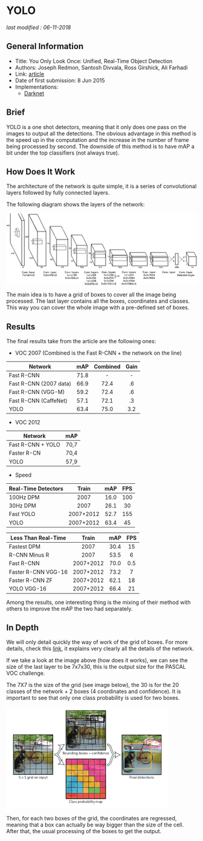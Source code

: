 # YOLO

_last modified : 06-11-2018_

## General Information

- Title: You Only Look Once: Unified, Real-Time Object Detection
- Authors: Joseph Redmon, Santosh Divvala, Ross Girshick, Ali Farhadi
- Link: [article](https://arxiv.org/abs/1506.02640)
- Date of first submission: 8 Jun 2015
- Implementations:
    - [Darknet](https://github.com/pjreddie/darknet)

## Brief

YOLO is a one shot detectors, meaning that it only does one pass on the images to output all the detections. The obvious advantage in this method is the speed up in the computation and the increase in the number of frame being processed by second. The downside of this method is to have mAP a bit under the top classifiers (not always true).

## How Does It Work

The architecture of the network is quite simple, it is a series of convolutional layers followed by fully connected layers.

The following diagram shows the layers of the network:

![YOLO architecture](https://raw.githubusercontent.com/D3lt4lph4/papers/master/docs/images/imagedetection/yolo/network.png "YOLO")

The main idea is to have a grid of boxes to cover all the image being processed. The last layer contains all the boxes, coordinates and classes. This way you can cover the whole image with a pre-defined set of boxes.

## Results

The final results take from the article are the following ones:

- VOC 2007 (Combined is the Fast R-CNN + the network on the line)

| Network | mAP | Combined | Gain |
|---------|:---:|:--------:|:----:|
| Fast R-CNN | 71.8 | - | - |
| Fast R-CNN (2007 data) | 66.9 | 72.4| .6 |
| Fast R-CNN (VGG-M) | 59.2 | 72.4 | .6 |
| Fast R-CNN (CaffeNet) | 57.1 | 72.1 | .3 |
| YOLO | 63.4 | 75.0 | 3.2 |

- VOC 2012

| Network | mAP |
|---------|:---:|
| Fast R-CNN + YOLO | 70,7 |
| Faster R-CN | 70,4 |
| YOLO | 57,9 |

- Speed

| Real-Time Detectors | Train | mAP | FPS |
|---------------------|:-----:|:---:|:---:|
| 100Hz DPM | 2007 | 16.0 | 100 |
| 30Hz DPM | 2007 | 26.1 | 30 |
| Fast YOLO | 2007+2012 | 52.7 | 155 |
| YOLO | 2007+2012 | 63.4 | 45|

| Less Than Real-Time | Train | mAP | FPS |
|---------------------|:-----:|:---:|:---:|
| Fastest DPM | 2007 | 30.4 | 15 |
| R-CNN Minus R | 2007 | 53.5 | 6 |
| Fast R-CNN | 2007+2012 | 70.0 | 0.5 |
| Faster R-CNN VGG-16 | 2007+2012 | 73.2 | 7 |
| Faster R-CNN ZF | 2007+2012 | 62.1 | 18 |
| YOLO VGG-16 | 2007+2012 | 66.4 | 21 |

Among the results, one interesting thing is the mixing of their method with others to improve the mAP the two had separately.

## In Depth

We will only detail quickly the way of work of the grid of boxes. For more details, check this [link](http://christopher5106.github.io/object/detectors/2017/08/10/bounding-box-object-detectors-understanding-yolo.html), it explains very clearly all the details of the network.

If we take a look at the image above (how does it works), we can see the size of the last layer to be 7x7x30, this is the output size for the PASCAL VOC challenge.

The 7X7 is the size of the grid (see image below), the 30 is for the 20 classes of the network + 2 boxes (4 coordinates and confidence). It is important to see that only one class probability is used for two boxes.

![yolo grid](https://raw.githubusercontent.com/D3lt4lph4/papers/master/docs/images/imagedetection/yolo/yologrid.png "YOLO grid boxes")

Then, for each two boxes of the grid, the coordinates are regressed, meaning that a box can actually be way bigger than the size of the cell. After that, the usual processing of the boxes to get the output.
